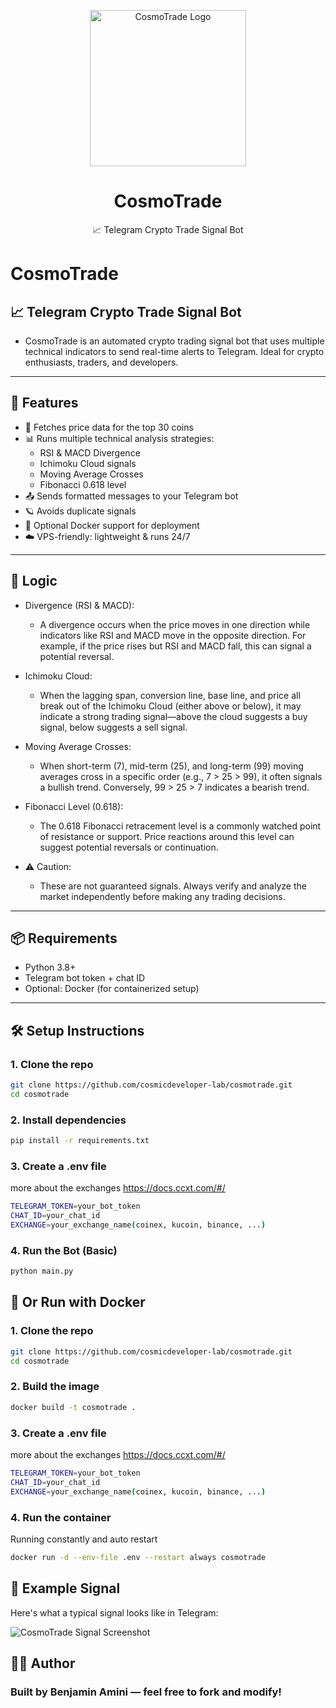 <p align="center">
  <img src="https://drive.google.com/uc?id=1m-pN-6WAYIYVLmG1hInWXKxqSJAeu10W" alt="CosmoTrade Logo" width="250" height="250"/>
</p>

<h1 align="center">CosmoTrade</h1>
<p align="center">📈 Telegram Crypto Trade Signal Bot</p>


# CosmoTrade

## 📈 Telegram Crypto Trade Signal Bot

- CosmoTrade is an automated crypto trading signal bot that uses multiple technical indicators to send real-time alerts to Telegram. Ideal for crypto enthusiasts, traders, and developers.
---

## 🚀 Features

- 📡 Fetches price data for the top 30 coins
- 📊 Runs multiple technical analysis strategies:
  - RSI & MACD Divergence
  - Ichimoku Cloud signals
  - Moving Average Crosses
  - Fibonacci 0.618 level
- 📤 Sends formatted messages to your Telegram bot
- 🪐 Avoids duplicate signals
- 🐳 Optional Docker support for deployment
- ☁️ VPS-friendly: lightweight & runs 24/7

---
## 🧠 Logic

- Divergence (RSI & MACD):
    - A divergence occurs when the price moves in one direction while indicators like RSI and MACD move in the opposite direction. For example, if the price rises but RSI and MACD fall, this can signal a potential reversal.

- Ichimoku Cloud:
    - When the lagging span, conversion line, base line, and price all break out of the Ichimoku Cloud (either above or below), it may indicate a strong trading signal—above the cloud suggests a buy signal, below suggests a sell signal.

- Moving Average Crosses:
    - When short-term (7), mid-term (25), and long-term (99) moving averages cross in a specific order (e.g., 7 > 25 > 99), it often signals a bullish trend. Conversely, 99 > 25 > 7 indicates a bearish trend.

- Fibonacci Level (0.618):
    - The 0.618 Fibonacci retracement level is a commonly watched point of resistance or support. Price reactions around this level can suggest potential reversals or continuation.

- ⚠️ Caution:
  - These are not guaranteed signals. Always verify and analyze the market independently before making any trading decisions.

---

## 📦 Requirements

- Python 3.8+
- Telegram bot token + chat ID
- Optional: Docker (for containerized setup)

---

## 🛠️ Setup Instructions

### 1. Clone the repo

```bash
git clone https://github.com/cosmicdeveloper-lab/cosmotrade.git
cd cosmotrade
```

### 2. Install dependencies

```bash
pip install -r requirements.txt
```

### 3. Create a .env file
more about the exchanges https://docs.ccxt.com/#/

```bash
TELEGRAM_TOKEN=your_bot_token
CHAT_ID=your_chat_id
EXCHANGE=your_exchange_name(coinex, kucoin, binance, ...)
```

### 4. Run the Bot (Basic)

```bash
python main.py
```

## 🐳 Or Run with Docker

### 1. Clone the repo

```bash
git clone https://github.com/cosmicdeveloper-lab/cosmotrade.git
cd cosmotrade
```

### 2. Build the image

```bash
docker build -t cosmotrade .
```

### 3. Create a .env file
more about the exchanges https://docs.ccxt.com/#/

```bash
TELEGRAM_TOKEN=your_bot_token
CHAT_ID=your_chat_id
EXCHANGE=your_exchange_name(coinex, kucoin, binance, ...)
```

### 4. Run the container
Running constantly and auto restart

```bash
docker run -d --env-file .env --restart always cosmotrade
```

## 📸 Example Signal

Here's what a typical signal looks like in Telegram:

![CosmoTrade Signal Screenshot](https://drive.google.com/uc?id=1nnmfVOSD7a3ox4nY8n6bsguXqvwVmWJR)

## 🧑‍💻 Author

### Built by Benjamin Amini — feel free to fork and modify!

